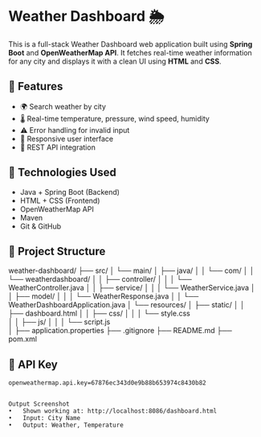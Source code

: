 # Weather Dashboard 🌦️

This is a full-stack Weather Dashboard web application built using **Spring Boot** and **OpenWeatherMap API**. It fetches real-time weather information for any city and displays it with a clean UI using **HTML** and **CSS**.

## 🚀 Features
- 🌍 Search weather by city
- 🌡️ Real-time temperature, pressure, wind speed, humidity
- ⚠️ Error handling for invalid input
- 📱 Responsive user interface
- 🔄 REST API integration

## 🔧 Technologies Used

- Java + Spring Boot (Backend)
- HTML + CSS (Frontend)
- OpenWeatherMap API
- Maven
- Git & GitHub

## 📁 Project Structure
weather-dashboard/
├── src/
│   └── main/
│       ├── java/
│       │   └── com/
│       │       └── weatherdashboard/
│       │           ├── controller/
│       │           │   └── WeatherController.java
│       │           ├── service/
│       │           │   └── WeatherService.java
│       │           ├── model/
│       │           │   └── WeatherResponse.java
│       │           └── WeatherDashboardApplication.java
│       └── resources/
│           ├── static/
│           │   ├── dashboard.html
│           │   ├── css/
│           │   │   └── style.css         
│           │   ├── js/
│           │   │   └── script.js         
│           ├── application.properties
├── .gitignore
├── README.md
├── pom.xml


## 🔑 API Key
```properties
openweathermap.api.key=67876ec343d0e9b88b653974c8430b82


Output Screenshot
•	Shown working at: http://localhost:8086/dashboard.html
•	Input: City Name
•	Output: Weather, Temperature







